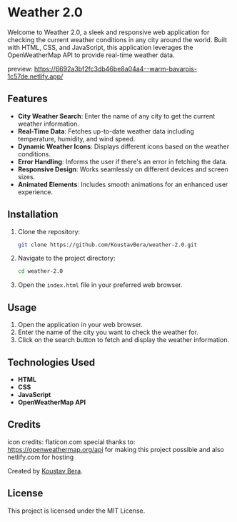 # Weather 2.0

Welcome to Weather 2.0, a sleek and responsive web application for checking the current weather conditions in any city around the world. Built with HTML, CSS, and JavaScript, this application leverages the OpenWeatherMap API to provide real-time weather data.

preview: https://6692a3bf2fc3db46be8a04a4--warm-bavarois-1c57de.netlify.app/

## Features

- **City Weather Search**: Enter the name of any city to get the current weather information.
- **Real-Time Data**: Fetches up-to-date weather data including temperature, humidity, and wind speed.
- **Dynamic Weather Icons**: Displays different icons based on the weather conditions.
- **Error Handling**: Informs the user if there's an error in fetching the data.
- **Responsive Design**: Works seamlessly on different devices and screen sizes.
- **Animated Elements**: Includes smooth animations for an enhanced user experience.

## Installation

1. Clone the repository:

    ```bash
    git clone https://github.com/KoustavBera/weather-2.0.git
    ```

2. Navigate to the project directory:

    ```bash
    cd weather-2.0
    ```

3. Open the `index.html` file in your preferred web browser.

## Usage

1. Open the application in your web browser.
2. Enter the name of the city you want to check the weather for.
3. Click on the search button to fetch and display the weather information.

## Technologies Used

- **HTML**
- **CSS**
- **JavaScript**
- **OpenWeatherMap API**


## Credits
icon credits: flaticon.com
special thanks to: https://openweathermap.org/api for making this project possible
and also netlify.com for hosting

Created by [Koustav Bera](https://github.com/yourusername).

## License

This project is licensed under the MIT License.
